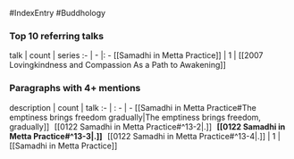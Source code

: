 #IndexEntry #Buddhology

### Top 10 referring talks
talk | count | series
:- | - |: -
[[Samadhi in Metta Practice]] | 1 | [[2007 Lovingkindness and Compassion As a Path to Awakening]]

### Paragraphs with 4+ mentions
description | count | talk
:- | : - | -
[[Samadhi in Metta Practice#The emptiness brings freedom gradually\|The emptiness brings freedom, gradually]] &nbsp;&nbsp;[[0122 Samadhi in Metta Practice#^13-2\|.]] &nbsp; **[[0122 Samadhi in Metta Practice#^13-3\|.]]** &nbsp; [[0122 Samadhi in Metta Practice#^13-4\|.]] | 1 | [[Samadhi in Metta Practice]]

